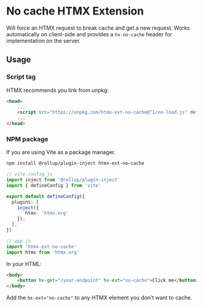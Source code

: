 # No cache HTMX Extension

Will force an HTMX request to break cache and get a new request. Works automatically on client-side and provides a `hx-no-cache` header for implementation on the server.

## Usage

### Script tag

HTMX recommends you link from unpkg:

```html
<head>
    ...
    <script src="https://unpkg.com/htmx-ext-no-cache@^1/no-load.js" defer></script>
    ...
</head>
```

### NPM package

If you are using Vite as a package manager.

```bash
npm install @rollup/plugin-inject htmx-ext-no-cache
```

```ts
// vite.config.js
import inject from '@rollup/plugin-inject'
import { defineConfig } from 'vite'

export default defineConfig({
  plugins: [
    inject({
       htmx: 'htmx.org'
    }),
  ],
})
```

```ts
// app.js
import 'htmx-ext-no-cache'
import htmx from 'htmx.org'
```

In your HTML:

```html
<body>
    <button hx-get="/your-endpoint" hx-ext="no-cache">Click me</button>
</body>
```

Add the `hx-ext="no-cache"` to any HTMX element you don't want to cache.
